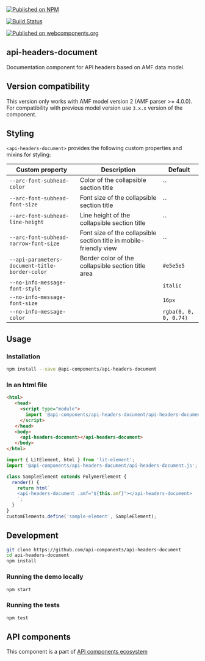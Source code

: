 [![Published on NPM](https://img.shields.io/npm/v/@api-components/api-headers-document.svg)](https://www.npmjs.com/package/@api-components/api-headers-document)

[![Build Status](https://travis-ci.org/advanced-rest-client/api-headers-document.svg?branch=stage)](https://travis-ci.org/advanced-rest-client/api-headers-document)

[![Published on webcomponents.org](https://img.shields.io/badge/webcomponents.org-published-blue.svg)](https://www.webcomponents.org/element/advanced-rest-client/api-headers-document)

## api-headers-document

Documentation component for API headers based on AMF data model.

## Version compatibility

This version only works with AMF model version 2 (AMF parser >= 4.0.0).
For compatibility with previous model version use `3.x.x` version of the component.

## Styling

`<api-headers-document>` provides the following custom properties and mixins for styling:

Custom property | Description | Default
----------------|-------------|----------
`--arc-font-subhead-color` | Color of the collapsible section title | ``
`--arc-font-subhead-font-size` | Font size of the collapsible section title | ``
`--arc-font-subhead-line-height` | Line height of the collapsible section title | ``
`--arc-font-subhead-narrow-font-size` | Font size of the collapsible section title in mobile-friendly view | ``
`--api-parameters-document-title-border-color` | Border color of the collapsible section title area | `#e5e5e5`
`--no-info-message-font-style` |   |  `italic`
`--no-info-message-font-size`  |   |  `16px`
`--no-info-message-color`  |   |  `rgba(0, 0, 0, 0.74)`

## Usage

### Installation

```sh
npm install --save @api-components/api-headers-document
```

### In an html file

```html
<html>
   <head>
     <script type="module">
       import '@api-components/api-headers-document/api-headers-document.js';
     </script>
   </head>
   <body>
     <api-headers-document></api-headers-document>
   </body>
</html>
```

```js
import { LitElement, html } from 'lit-element';
import '@api-components/api-headers-document/api-headers-document.js';

class SampleElement extends PolymerElement {
  render() {
    return html`
    <api-headers-document .amf="${this.amf}"></api-headers-document>
    `;
  }
}
customElements.define('sample-element', SampleElement);
```

## Development

```sh
git clone https://github.com/api-components/api-headers-document
cd api-headers-document
npm install
```

### Running the demo locally

```sh
npm start
```

### Running the tests

```sh
npm test
```

## API components

This component is a part of [API components ecosystem](https://elements.advancedrestclient.com/)
